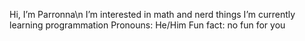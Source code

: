 Hi, I’m Parronna\n
I’m interested in math and nerd things
I’m currently learning programmation
Pronouns: He/Him
Fun fact: no fun for you
